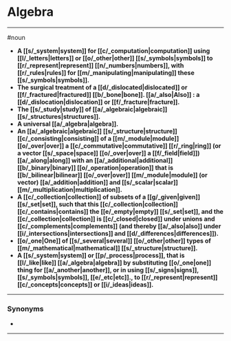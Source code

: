 # Algebra
---
#noun
- **A [[s/_system|system]] for [[c/_computation|computation]] using [[l/_letters|letters]] or [[o/_other|other]] [[s/_symbols|symbols]] to [[r/_represent|represent]] [[n/_numbers|numbers]], with [[r/_rules|rules]] for [[m/_manipulating|manipulating]] these [[s/_symbols|symbols]].**
- **The surgical treatment of a [[d/_dislocated|dislocated]] or [[f/_fractured|fractured]] [[b/_bone|bone]]. [[a/_also|Also]] : a [[d/_dislocation|dislocation]] or [[f/_fracture|fracture]].**
- **The [[s/_study|study]] of [[a/_algebraic|algebraic]] [[s/_structures|structures]].**
- **A universal [[a/_algebra|algebra]].**
- **An [[a/_algebraic|algebraic]] [[s/_structure|structure]] [[c/_consisting|consisting]] of a [[m/_module|module]] [[o/_over|over]] a [[c/_commutative|commutative]] [[r/_ring|ring]] (or a vector [[s/_space|space]] [[o/_over|over]] a [[f/_field|field]]) [[a/_along|along]] with an [[a/_additional|additional]] [[b/_binary|binary]] [[o/_operation|operation]] that is [[b/_bilinear|bilinear]] [[o/_over|over]] [[m/_module|module]] (or vector) [[a/_addition|addition]] and [[s/_scalar|scalar]] [[m/_multiplication|multiplication]].**
- **A [[c/_collection|collection]] of subsets of a [[g/_given|given]] [[s/_set|set]], such that this [[c/_collection|collection]] [[c/_contains|contains]] the [[e/_empty|empty]] [[s/_set|set]], and the [[c/_collection|collection]] is [[c/_closed|closed]] under unions and [[c/_complements|complements]] (and thereby [[a/_also|also]] under [[i/_intersections|intersections]] and [[d/_differences|differences]]).**
- **[[o/_one|One]] of [[s/_several|several]] [[o/_other|other]] types of [[m/_mathematical|mathematical]] [[s/_structure|structure]].**
- **A [[s/_system|system]] or [[p/_process|process]], that is [[l/_like|like]] [[a/_algebra|algebra]] by substituting [[o/_one|one]] thing for [[a/_another|another]], or in using [[s/_signs|signs]], [[s/_symbols|symbols]], [[e/_etc|etc]]., to [[r/_represent|represent]] [[c/_concepts|concepts]] or [[i/_ideas|ideas]].**
---
### Synonyms
- 
---
